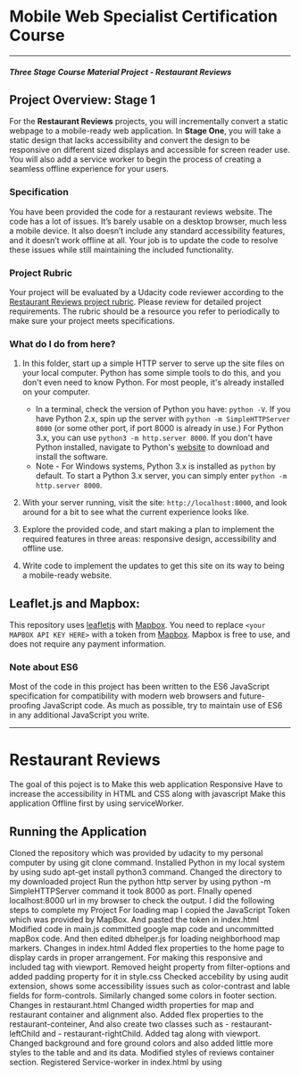 # Mobile Web Specialist Certification Course
---
#### _Three Stage Course Material Project - Restaurant Reviews_

## Project Overview: Stage 1

For the **Restaurant Reviews** projects, you will incrementally convert a static webpage to a mobile-ready web application. In **Stage One**, you will take a static design that lacks accessibility and convert the design to be responsive on different sized displays and accessible for screen reader use. You will also add a service worker to begin the process of creating a seamless offline experience for your users.

### Specification

You have been provided the code for a restaurant reviews website. The code has a lot of issues. It’s barely usable on a desktop browser, much less a mobile device. It also doesn’t include any standard accessibility features, and it doesn’t work offline at all. Your job is to update the code to resolve these issues while still maintaining the included functionality.

### Project Rubric

Your project will be evaluated by a Udacity code reviewer according to the [Restaurant Reviews project rubric](https://review.udacity.com/#!/rubrics/1090/view). Please review for detailed project requirements. The rubric should be a resource you refer to periodically to make sure your project meets specifications.

### What do I do from here?

1. In this folder, start up a simple HTTP server to serve up the site files on your local computer. Python has some simple tools to do this, and you don't even need to know Python. For most people, it's already installed on your computer.

    * In a terminal, check the version of Python you have: `python -V`. If you have Python 2.x, spin up the server with `python -m SimpleHTTPServer 8000` (or some other port, if port 8000 is already in use.) For Python 3.x, you can use `python3 -m http.server 8000`. If you don't have Python installed, navigate to Python's [website](https://www.python.org/) to download and install the software.
   * Note -  For Windows systems, Python 3.x is installed as `python` by default. To start a Python 3.x server, you can simply enter `python -m http.server 8000`.
2. With your server running, visit the site: `http://localhost:8000`, and look around for a bit to see what the current experience looks like.
3. Explore the provided code, and start making a plan to implement the required features in three areas: responsive design, accessibility and offline use.
4. Write code to implement the updates to get this site on its way to being a mobile-ready website.

## Leaflet.js and Mapbox:

This repository uses [leafletjs](https://leafletjs.com/) with [Mapbox](https://www.mapbox.com/). You need to replace `<your MAPBOX API KEY HERE>` with a token from [Mapbox](https://www.mapbox.com/). Mapbox is free to use, and does not require any payment information.

### Note about ES6

Most of the code in this project has been written to the ES6 JavaScript specification for compatibility with modern web browsers and future-proofing JavaScript code. As much as possible, try to maintain use of ES6 in any additional JavaScript you write.


----------------------------




# Restaurant Reviews
The goal of this poject is to  Make this web application Responsive  Have to increase the accessibility in HTML and CSS along with javascript  Make this application Offline first by using serviceWorker.

## Running the Application
Cloned the repository which was provided by udacity to my personal computer by using git clone command.
Installed Python in my local system by using sudo apt-get install python3 command. Changed the directory to my downloaded project
Run the python http server by using python -m SimpleHTTPServer command it took 8000 as port.
FInally opened localhost:8000 url in my browser to check the output.
I did the following steps to complete my Project
For loading map I copied the JavaScript Token which was provided by MapBox.
And pasted the token in index.html
Modified code in main.js committed google map code and uncommitted mapBox code. And then edited dbhelper.js for loading neighborhood map markers.
Changes in index.html
Added flex properties to the home page to display cards in proper arrangement. For making this responsive and included <meta> tag with viewport.
Removed height property from filter-options and added padding property for it in style.css
Checked accebility by using audit extension, shows some accessibility issues such as color-contrast and lable fields for form-controls.
Similarly changed some colors in footer section.
Changes in restaurant.html
Changed width properties for map and restaurant container and alignment also.
Added flex properties to the restaurant-conteiner, And also create two classes such as - restaurant-leftChild and - restaurant-rightChild.
Added <meta> tag along with viewport.
Changed background and fore ground colors and also added little more styles to the table and and its data.
Modified styles of reviews container section.
Registered Service-worker in index.html by using <script> tags and given path of serviceWorker ( sw.js ).

Created sw.js and developed events like install, fetch.



I manipulated the code in dbhelper.js to work with any server. Committed the url with port and assigned direct path.

